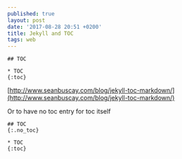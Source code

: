 ```yaml
---
published: true
layout: post
date: '2017-08-28 20:51 +0200'
title: Jekyll and TOC
tags: web
---
```

    ## TOC

    * TOC
    {:toc}

[http://www.seanbuscay.com/blog/jekyll-toc-markdown/](http://www.seanbuscay.com/blog/jekyll-toc-markdown/)

Or to have no toc entry for toc itself

    ## TOC
    {:.no_toc}

    * TOC
    {:toc}
